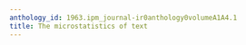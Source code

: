 ```yaml
---
anthology_id: 1963.ipm_journal-ir0anthology0volumeA1A4.1
title: The microstatistics of text
---
```

